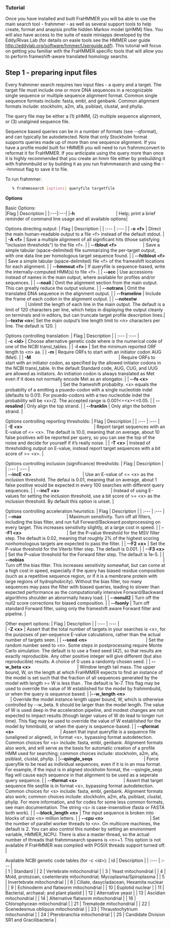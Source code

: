 ### Tutorial

Once you have installed and built FraHMMER you will ba able to use the main search tool - frahmmer - as well as several support tools to help create, format and anayisis profile hidden Markov model (pHMM) files. You will also have access to the suite of easle miniapps developed by the Eddy/Rivas Lab (for details on easle tools see the HMMER user guide http://eddylab.org/software/hmmer/Userguide.pdf). This tutorial will focus on getting you familiar with the FraHMMER specific tools that will allow you to perform frameshift-aware translated homology searchs.

## Step 1 - preparing input files

Every frahmmer search requires two input files - a query and a target.  The target file must include one or more DNA sequences in a recognizable single sequence or multiple sequence alignment format. Common single sequence formats include: fasta, embl, and genbank. Common alignment formats include: stockholm, a2m, afa, psiblast, clustal, and phylip.

The query file may be either a (1) pHMM, (2) multiple sequence alignment, or (3) unalgined sequence file.

Sequence based queries can be in a number of formats (see --qformat), and can typically be autodetected. Note that only Stockholm format supports queries made up of more than one sequence alignment. If you have a profile model built for HMMER you will need to run frahmmconvert to reformat it for FraHMMER. If you anticipate using the query more than once it is highly recommended that you create an hmm file either by prebuilding it with frahmmbuild or by building it as you run frahmmsearch and using the --hmmout flag to save it to file. 

To run frahmmer: 
```bash
   % frahmmsearch [options] queryfile targetfile
```

**Options** 

Basic Options:<br>
|Flag  | Description |
|:---|:---|
|**-h** &nbsp; &nbsp; &nbsp; &nbsp; &nbsp; &nbsp; &nbsp; &nbsp; &nbsp; &nbsp; &nbsp; &nbsp; &nbsp; &nbsp; &nbsp; &nbsp; | Help; print a brief reminder of command line usage and all available options|                                               
            
Options directing output:
| Flag | Description |
| :--- | :--- |
| **-o \<f>** | Direct the main human-readable output to a file \<f> instead of the default stdout. |
| **-A \<f>** | Save a multiple alignment of all significant hits (those satisfying "inclusion thresholds") to the file \<f>. |
| **--tblout \<f>** &nbsp; &nbsp; &nbsp; &nbsp; &nbsp; &nbsp; &nbsp; &nbsp; &nbsp; &nbsp; | Save a simple tabular (space-delimited) file summarizing the per-target output, with one data line per homologous target sequence found. |
| **--fstblout \<f>** | Save a simple tabular (space-delimited) file \<f> of the frameshift locations for each alignment. |
| **--hmmout \<f>** | If queryfile is sequence-based, write the internally-computed HMM(s) to file \<f>. |
| **--acc** | Use accessions instead of names in the main output, where available for profiles and/or sequences. |
| **--noali** | Omit the alignment section from the main output. This can greatly reduce the output volume. |
| **--notrans** | Omit the translated DNA sequence in the alignment output. |
| **--frameline** | Include the frame of each codon in the alignment output. |
| **--notextw** &nbsp; &nbsp; &nbsp; &nbsp; &nbsp; &nbsp; &nbsp; &nbsp; &nbsp; &nbsp; &nbsp; &nbsp; &nbsp; &nbsp; &nbsp; &nbsp; &nbsp; &nbsp; &nbsp; | Unlimit the length of each line in the main output. The default is a limit of 120 characters per line, which helps in displaying the output cleanly on terminals and in editors, but can truncate target profile description lines.|
|**--textw \<n>**| Set the main output’s line length limit to \<n> characters per line. The default is 120. |
            
Options controlling translation:
| Flag | Description |
| :--- | :--- |   
| **-c \<id>** | Choose alternative genetic code <id> where <id> is the numerical code of one of the NCBI transl_tables. |
| **-l \<n>** | Set the minimum reported ORF length to \<n> aa. |
| **-m**      | Require ORFs to start with an initiator codon AUG (Met). |
| **-M** &nbsp; &nbsp; &nbsp; &nbsp; &nbsp; &nbsp; &nbsp; &nbsp; &nbsp; &nbsp; &nbsp; &nbsp; &nbsp; &nbsp; &nbsp; &nbsp; &nbsp; &nbsp; &nbsp; &nbsp; &nbsp; &nbsp; &nbsp; &nbsp; &nbsp; &nbsp; &nbsp; &nbsp; &nbsp; &nbsp; &nbsp; &nbsp; &nbsp; &nbsp; &nbsp;| Require ORFs to start with an initiator codon, as specified by the allowed initiator codons in the NCBI transl_table. In the default Standard code, AUG, CUG, and UUG are allowed as initiators. An initiation codon is always translated as Met even if it does not normally encode Met as an elongator. |
| **--fs \<x>** &nbsp; &nbsp; &nbsp; &nbsp; &nbsp; &nbsp; &nbsp; &nbsp; &nbsp; &nbsp; &nbsp; &nbsp; &nbsp; &nbsp; &nbsp; &nbsp; &nbsp; &nbsp; &nbsp; &nbsp; &nbsp; &nbsp; &nbsp; &nbsp; &nbsp; &nbsp; &nbsp; &nbsp; &nbsp; | Set the frameshift probabilty.  \<x> equals the probabilty of a emitting a psuedo-codon with a single nucleotide indel (defaults to 0.01).  For psuedo-codons with a two nucleotide indel the probability will be \<x>/2. The accepted range is 0.001<=\<x><=0.05. |
| **--rosalind** | Only align the top strand. |
| **--franklin** | Only align the bottom strand. |
            
Options controlling reporting thresholds:
| Flag | Description |
| :--- | :--- |   
| **-E \<x>** &nbsp; &nbsp; &nbsp; &nbsp; &nbsp; &nbsp; &nbsp; &nbsp; &nbsp; &nbsp; &nbsp; &nbsp; &nbsp; &nbsp; &nbsp; &nbsp; &nbsp; &nbsp; &nbsp; &nbsp; &nbsp; &nbsp; &nbsp; &nbsp; &nbsp; &nbsp; &nbsp; &nbsp; | Report target sequences with an E-value of <= \<x>. The default is 10.0, meaning that on average, about 10 false positives will be reported per query, so you can see the top of the noise and decide for yourself if it’s really noise. |
| **-T \<x>**  | Instead of thresholding output on E-value, instead report target sequences with a bit score of >= \<x>. |
            
Options controlling inclusion (significance) thresholds:
| Flag | Description |
| :--- | :--- |   
| **--incE \<x>** &nbsp; &nbsp; &nbsp; &nbsp; &nbsp; &nbsp; &nbsp; &nbsp; &nbsp; &nbsp; &nbsp; &nbsp; &nbsp; &nbsp; &nbsp; &nbsp; &nbsp; &nbsp; &nbsp; &nbsp; | Use an E-value of <= \<x> as the inclusion threshold. The defaul is 0.01, meaning that on average, about 1 false positive would be expected in every 100 searches with different query sequences. |
| **--incT \<x>** &nbsp; &nbsp; &nbsp; &nbsp; &nbsp; &nbsp; &nbsp; &nbsp; &nbsp; &nbsp; &nbsp; &nbsp; &nbsp; &nbsp; &nbsp; &nbsp; &nbsp; &nbsp; &nbsp; &nbsp; | Instead of using E-values for setting the inclusion threshold, use a bit score of >= \<x> as the inclusion threshold. By default this option is unset. |
            
Options controlling acceleration heuristics:
| Flag | Description |
| :--- | :--- |   
| **--max** &nbsp; &nbsp; &nbsp; &nbsp; &nbsp; &nbsp; &nbsp; &nbsp; &nbsp; &nbsp; &nbsp; &nbsp; &nbsp; &nbsp; &nbsp; &nbsp; &nbsp; &nbsp;| Maximum sensitivity. Turn off all filters, including the bias filter, and run full Forward/Backward postprocessing on every target. This increases sensitivity slightly, at a large cost in speed. |
| **--F1 \<x>** &nbsp; &nbsp; &nbsp; &nbsp; &nbsp; &nbsp; &nbsp; &nbsp; &nbsp; &nbsp; &nbsp; &nbsp; &nbsp; &nbsp; &nbsp; &nbsp; &nbsp; &nbsp;| Set the P-value threshold for the MSV filter step. The default is 0.02, meaning that roughly 2% of the highest scoring nonhomologous targets are expected to pass the filter. |
| **--F2 \<x>** | Set the P-value threshold for the Viterbi filter step. The default is 0.001. |
| **--F3 \<x>** | Set the P-value threshold for the Forward filter step. The default is 1e-5. |
| **--nobias** &nbsp; &nbsp; &nbsp; &nbsp; &nbsp; &nbsp; &nbsp; &nbsp; &nbsp; &nbsp; &nbsp; &nbsp; &nbsp; &nbsp; &nbsp; &nbsp; &nbsp; &nbsp; &nbsp; &nbsp; &nbsp; &nbsp; &nbsp; &nbsp; &nbsp; &nbsp; &nbsp; &nbsp; &nbsp; &nbsp; &nbsp; &nbsp; &nbsp; &nbsp; &nbsp; &nbsp; &nbsp; &nbsp; &nbsp; &nbsp; &nbsp; &nbsp; &nbsp; &nbsp; &nbsp; &nbsp; &nbsp; &nbsp; &nbsp; &nbsp; &nbsp; &nbsp; &nbsp; &nbsp; &nbsp; | Turn off the bias filter. This increases sensitivity somewhat, but can come at a high cost in speed, especially if the query has biased residue composition (such as a repetitive sequence region, or if it is a membrane protein with large regions of hydrophobicity). Without the bias filter, too many sequences may pass the filter with biased queries, leading to slower than expected performance as the computationally intensive Forward/Backward algorithms shoulder an abnormally heavy load. |
| **--nonull2** | Turn off the null2 score corrections for biased composition. |
| **--fsonly** | Turn off standard Forward filter, using only the frameshift aware Forward filter and pipeline. |
            
Other expert options:
| Flag | Description |
| :--- | :--- |   
| **-Z \<x>**  | Assert that the total number of targets in your searches is \<x>, for the purposes of per-sequence E-value calculations, rather than the actual number of targets seen. |
| **--seed \<n>** &nbsp; &nbsp; &nbsp; &nbsp; &nbsp; &nbsp; &nbsp; &nbsp; &nbsp; &nbsp; &nbsp; &nbsp; &nbsp; &nbsp; &nbsp; &nbsp; &nbsp; &nbsp; &nbsp; &nbsp; &nbsp; &nbsp; &nbsp; | Set the random number seed to \<n>. Some steps in postprocessing require Monte Carlo simulation. The default is to use a fixed seed (42), so that results are exactly reproducible. Any other positive integer will give different (but also reproducible) results. A choice of 0 uses a randomly chosen seed. |
| **--w_beta \<x>** &nbsp; &nbsp; &nbsp; &nbsp; &nbsp; &nbsp; &nbsp; &nbsp; &nbsp; &nbsp; &nbsp; &nbsp; &nbsp; &nbsp; &nbsp; &nbsp; &nbsp; &nbsp; | Window length tail mass. The upper bound, W, on the length at which FraHMMER expects to find an instance of the model is set such that the fraction of all sequences generated by the model with length >= W is less than <x>. The default is 1e-7. This flag may be used to override the value of W established for the model by frahmmbuild, or when the query is sequence based. |
|**--w_length \<n>** &nbsp; &nbsp; &nbsp; &nbsp; &nbsp; &nbsp; &nbsp; &nbsp; &nbsp; &nbsp; &nbsp; &nbsp; &nbsp; &nbsp; &nbsp; &nbsp; &nbsp; &nbsp; | Override the model instance length upper bound, W, which is otherwise controlled by --w_beta. It should be larger than the model length. The value of W is used deep in the acceleration pipeline, and modest changes are not expected to impact results (though larger values of W do lead to longer run time). This flag may be used to override the value of W established for the model by hmmbuild, or when the query is sequence-based. |
| **--qformat \<s>** &nbsp; &nbsp; &nbsp; &nbsp; &nbsp; &nbsp; &nbsp; &nbsp; &nbsp; &nbsp; &nbsp; &nbsp; &nbsp; &nbsp; &nbsp; &nbsp; &nbsp; &nbsp; | Assert that input queryfile is a sequence file (unaligned or aligned), in format \<s>, bypassing format autodetection. Common choices for \<s> include: fasta, embl, genbank. Alignment formats also work, and will serve as the basis for automatic creation of a profile HMM used for searching; common choices include: stockholm, a2m, afa, psiblast, clustal, phylip. |
|**--qsingle_seqs** &nbsp; &nbsp; &nbsp; &nbsp; &nbsp; &nbsp; &nbsp; &nbsp; &nbsp; &nbsp; &nbsp; &nbsp; &nbsp; &nbsp; &nbsp; &nbsp; &nbsp; &nbsp; &nbsp; &nbsp; | Force queryfile to be read as individual sequences, even if it is in an msa format. For example, if the input is in aligned stockholm format, the --qsingle_seqs flag will cause each sequence in that alignment to be used as a seperate query sequence. |
| **--tformat \<s>** &nbsp; &nbsp; &nbsp; &nbsp; &nbsp; &nbsp; &nbsp; &nbsp; &nbsp; &nbsp; &nbsp; &nbsp; &nbsp; &nbsp; &nbsp; &nbsp; &nbsp; &nbsp; | Assert that target sequence file seqfile is in format \<s>, bypassing format autodetection. Common choices for \<s> include: fasta, embl, genbank. Alignment formats also work; common choices include: stockholm, a2m, afa, psiblast, clustal, phylip. For more information, and for codes for some less common formats, see main documentation. The string \<s> is case-insensitive (fasta or FASTA both work). |
| **--block_length \<n>** | The input sequence is broken into blocks of size \<n> million letters. |
| **--cpu \<n>** &nbsp; &nbsp; &nbsp; &nbsp; &nbsp; &nbsp; &nbsp; &nbsp; &nbsp; &nbsp; &nbsp; &nbsp; &nbsp; &nbsp; &nbsp; &nbsp; &nbsp; &nbsp; | Set the number of parallel worker threads to \<n>. On multicore machines, the default is 2. You can also control this number by setting an environment variable, HMMER_NCPU. There is also a master thread, so the actual number of threads that frahmmsearch spawns is \<n>+1. This option is not available if FraHMMER was compiled with POSIX threads support turned off. |
   
Available NCBI genetic code tables (for -c \<id>):
| id | Description |
| :--- | :--- |   
| 1 | Standard |
| 2 | Vertebrate mitochondrial |
| 3 | Yeast mitochondrial |
| 4 | Mold, protozoan, coelenterate mitochondrial; Mycoplasma/Spiroplasma |
| 5 | Invertebrate mitochondrial |
| 6 | Ciliate, dasycladacean, Hexamita nuclear |
| 9 | Echinoderm and flatworm mitochondrial |
| 10 | Euplotid nuclear |
| 11 | Bacterial, archaeal; and plant plastid |
| 12 | Alternative yeast |
| 13 | Ascidian mitochondrial |
| 14 | Alternative flatworm mitochondrial |
| 16 | Chlorophycean mitochondrial |
| 21 | Trematode mitochondrial |
| 22 | Scenedesmus obliquus mitochondrial |
| 23 | Thraustochytrium mitochondrial |
| 24 | Pterobranchia mitochondrial |
| 25 | Candidate Division SR1 and Gracilibacteria |

